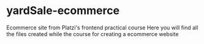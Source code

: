 # yardSale-ecommerce
Ecommerce site from Platzi's frontend practical course
Here you will find all the files created while the course for creating a ecommerce website
